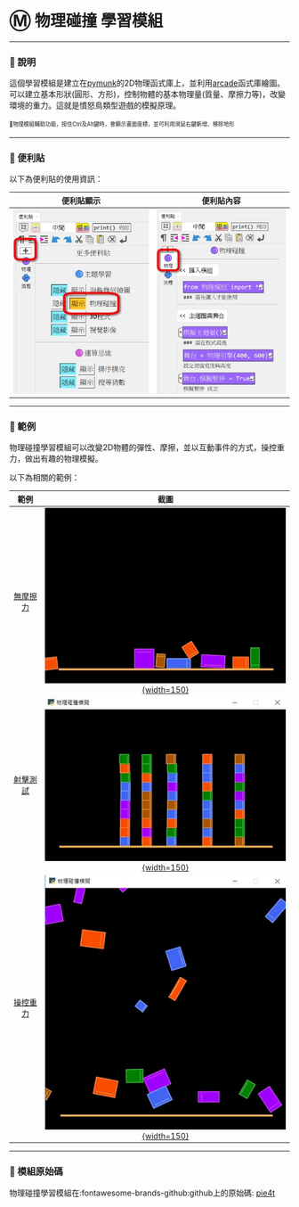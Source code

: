 # Ⓜ️ 物理碰撞 學習模組

---------------

### 📗 說明

這個學習模組是建立在[pymunk](http://www.pymunk.org/en/latest/)的2D物理函式庫上，並利用[arcade](https://api.arcade.academy/en/latest/)函式庫繪圖。可以建立基本形狀(圓形、方形)，控制物體的基本物理量(質量、摩擦力等)，改變環境的重力。這就是憤怒鳥類型遊戲的模擬原理。

<sup><sub>💬物理模組輔助功能，按住Ctrl及Alt鍵時，會顯示畫面座標，並可利用滑鼠右鍵新增、移除地形</sub></sup>


---------------

### 📕 便利貼

以下為便利貼的使用資訊：

| 便利貼顯示                           | 便利貼內容                                                              |
| :-----------:                    | :------------------------------------:                            |
| ![顯示](pie4t_display_postit.jpg)    | ![便利貼](pie4t_postit.jpg)    |


---------------

### 📘 範例

物理碰撞學習模組可以改變2D物體的彈性、摩擦，並以互動事件的方式，操控重力，做出有趣的物理模擬。

以下為相關的範例：

| 範例                             | 截圖                                                              |
| :-----------:                    | :------------------------------------:                            |
| [無摩擦力](frictionless.md)          | [![無摩擦力](frictionless.jpg){width=150}](frictionless.md)           |
| [射擊測試](shoot.md)          | [![射擊測試](shoot.jpg){width=150}](shoot.md)           |
| [操控重力](gravity.md)          | [![操控重力](gravity.jpg){width=150}](gravity.md)           |

---------------

### 📙 模組原始碼

物理碰撞學習模組在:fontawesome-brands-github:github上的原始碼: [pie4t](https://github.com/beardad1975/pie4t)



